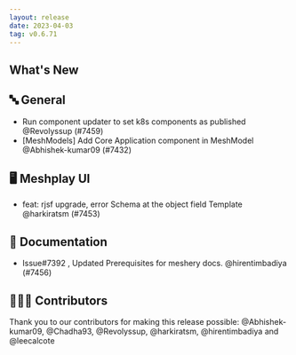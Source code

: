 ```yaml
---
layout: release
date: 2023-04-03
tag: v0.6.71
---
```


## What's New
## 🔤 General
- Run component updater to set k8s components as published @Revolyssup (#7459)
- [MeshModels] Add Core Application component in MeshModel @Abhishek-kumar09 (#7432)

## 🖥 Meshplay UI

- feat: rjsf upgrade, error Schema at the object field Template @harkiratsm (#7453)

## 📖 Documentation

- Issue#7392 , Updated Prerequisites for meshery docs. @hirentimbadiya (#7456)

## 👨🏽‍💻 Contributors

Thank you to our contributors for making this release possible:
@Abhishek-kumar09, @Chadha93, @Revolyssup, @harkiratsm, @hirentimbadiya and @leecalcote
